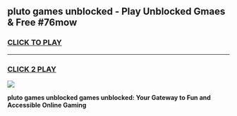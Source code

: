 
## pluto games unblocked - Play Unblocked Gmaes & Free #76mow
<h3>
<a href="https://premium.freeplayer.one?title=pluto_games_unblocked&ref=03M">CLICK TO PLAY</a></h3>
<hr>

<h3>
<a href="https://premium.freeplayer.one?title=pluto_games_unblocked&ref=03M">CLICK 2 PLAY</a>
  
</h3>

<a href="https://premium.freeplayer.one?title=pluto_games_unblocked&ref=03M"><img src="https://clearcache.store/games.png"></a>


**pluto games unblocked games unblocked: Your Gateway to Fun and Accessible Online Gaming**
